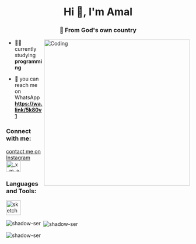<h1 align="center">Hi 👋, I'm Amal</h1>
<h3 align="center">🌴 From God's own country</h3>

<img align="right" alt="Coding" width="400" src="https://i.pinimg.com/originals/f1/e7/34/f1e734f9cade86fe737a9aa404ad5677.gif">

- 👨‍💻 currently studying **programming**
   

- 💬 you can reach me on WhatsApp **https://wa.link/5k80v1**

<h3 align="left">Connect with me:</h3>
<p align="left">
<a href="https://instagram.com/_x_m_a_l_" target="">contact me on Instagram<img align="center" src="https://raw.githubusercontent.com/rahuldkjain/github-profile-readme-generator/master/src/images/icons/Social/instagram.svg" alt="_x_m_a_l_" height="30" width="40" /></a>
</p>

<h3 align="left">Languages and Tools:</h3>
<p align="left"> <a href="https://www.sketch.com/" target="_blank" rel="noreferrer"> <img src="https://www.vectorlogo.zone/logos/sketchapp/sketchapp-icon.svg" alt="sketch" width="40" height="40"/> </a> </p>

<p><img align="left" src="https://github-readme-stats.vercel.app/api/top-langs?username=shadow-ser&show_icons=true&locale=en&layout=compact" alt="shadow-ser" /></p>

<p>&nbsp;<img align="center" src="https://github-readme-stats.vercel.app/api?username=shadow-ser&show_icons=true&locale=en" alt="shadow-ser" /></p>

<p><img align="center" src="https://github-readme-streak-stats.herokuapp.com/?user=shadow-ser&" alt="shadow-ser" /></p>
